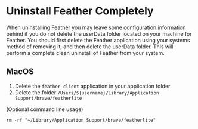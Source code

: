 # Uninstall Feather Completely

When uninstalling Feather you may leave some configuration information behind if you do not delete the userData folder located on your machine for Feather. You should first delete the Feather application using your systems method of removing it, and then delete the userData folder. This will perform a complete clean uninstall of Feather from your system.

## MacOS

1. Delete the `feather-client` application in your application folder
2. Delete the folder `/Users/${username}/Library/Application Support/brave/featherlite`

(Optional command line usage)
```
rm -rf "~/Library/Application Support/brave/featherlite"
```
